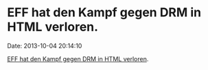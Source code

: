 EFF hat den Kampf gegen DRM in HTML verloren.
=============================================

Date: 2013-10-04 20:14:10

[EFF hat den Kampf gegen DRM in HTML
verloren](https://www.eff.org/deeplinks/2013/10/lowering-your-standards).
